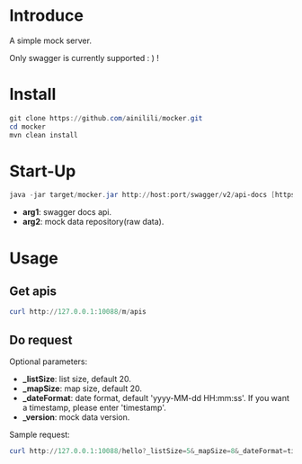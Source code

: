 # Introduce
A simple mock server. 

Only swagger is currently supported : ) !
# Install
```powershell
git clone https://github.com/ainilili/mocker.git
cd mocker
mvn clean install
```
# Start-Up
```powershell
java -jar target/mocker.jar http://host:port/swagger/v2/api-docs [https://github.com/ainilili/mocker-data/raw/branch/master]
```
 - **arg1**: swagger docs api.
 - **arg2**: mock data repository(raw data).
# Usage
## Get apis
```powershell
curl http://127.0.0.1:10088/m/apis
```
## Do request
Optional parameters:
 - **_listSize**:  list size, default 20.
 - **_mapSize**:  map size, default 20.
 - **_dateFormat**:  date format, default 'yyyy-MM-dd HH:mm:ss'. If you want a timestamp, please enter 'timestamp'.
 - **_version**: mock data version.

Sample request:
```powershell
curl http://127.0.0.1:10088/hello?_listSize=5&_mapSize=8&_dateFormat=timestamp
```